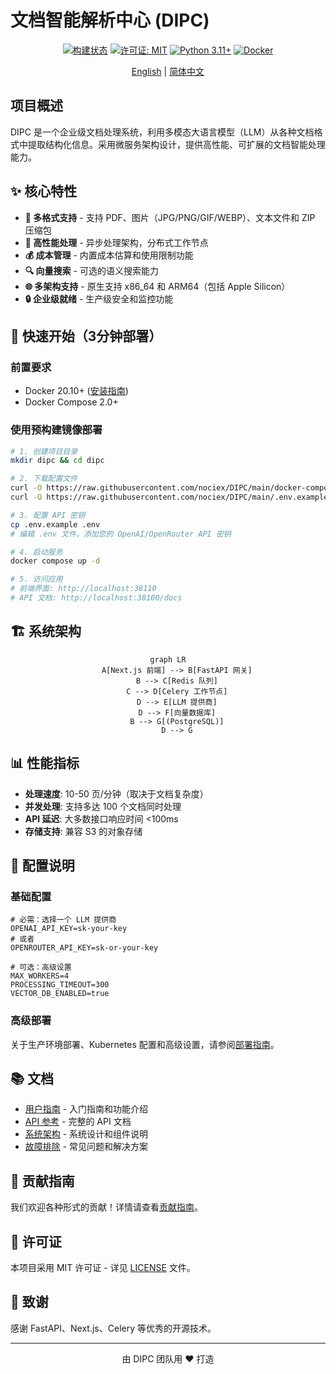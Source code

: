 # 文档智能解析中心 (DIPC)

<div align="center">

[![构建状态](https://github.com/nociex/DIPC/actions/workflows/build-and-push.yml/badge.svg)](https://github.com/nociex/DIPC/actions)
[![许可证: MIT](https://img.shields.io/badge/License-MIT-yellow.svg)](https://opensource.org/licenses/MIT)
[![Python 3.11+](https://img.shields.io/badge/python-3.11+-blue.svg)](https://www.python.org/downloads/)
[![Docker](https://img.shields.io/badge/docker-多架构-blue.svg)](https://github.com/nociex/DIPC/pkgs/container/dipc-api)

[English](README.md) | [简体中文](README.zh-CN.md)

</div>

## 项目概述

DIPC 是一个企业级文档处理系统，利用多模态大语言模型（LLM）从各种文档格式中提取结构化信息。采用微服务架构设计，提供高性能、可扩展的文档智能处理能力。

## ✨ 核心特性

- **📄 多格式支持** - 支持 PDF、图片（JPG/PNG/GIF/WEBP）、文本文件和 ZIP 压缩包
- **🚀 高性能处理** - 异步处理架构，分布式工作节点
- **💰 成本管理** - 内置成本估算和使用限制功能
- **🔍 向量搜索** - 可选的语义搜索能力
- **🌐 多架构支持** - 原生支持 x86_64 和 ARM64（包括 Apple Silicon）
- **🔒 企业级就绪** - 生产级安全和监控功能

## 🚀 快速开始（3分钟部署）

### 前置要求
- Docker 20.10+ ([安装指南](https://docs.docker.com/get-docker/))
- Docker Compose 2.0+

### 使用预构建镜像部署

```bash
# 1. 创建项目目录
mkdir dipc && cd dipc

# 2. 下载配置文件
curl -O https://raw.githubusercontent.com/nociex/DIPC/main/docker-compose.yml
curl -O https://raw.githubusercontent.com/nociex/DIPC/main/.env.example

# 3. 配置 API 密钥
cp .env.example .env
# 编辑 .env 文件，添加您的 OpenAI/OpenRouter API 密钥

# 4. 启动服务
docker compose up -d

# 5. 访问应用
# 前端界面: http://localhost:38110
# API 文档: http://localhost:38100/docs
```

## 🏗️ 系统架构

<div align="center">

```mermaid
graph LR
    A[Next.js 前端] --> B[FastAPI 网关]
    B --> C[Redis 队列]
    C --> D[Celery 工作节点]
    D --> E[LLM 提供商]
    D --> F[向量数据库]
    B --> G[(PostgreSQL)]
    D --> G
```

</div>

## 📊 性能指标

- **处理速度**: 10-50 页/分钟（取决于文档复杂度）
- **并发处理**: 支持多达 100 个文档同时处理
- **API 延迟**: 大多数接口响应时间 <100ms
- **存储支持**: 兼容 S3 的对象存储

## 🔧 配置说明

### 基础配置

```env
# 必需：选择一个 LLM 提供商
OPENAI_API_KEY=sk-your-key
# 或者
OPENROUTER_API_KEY=sk-or-your-key

# 可选：高级设置
MAX_WORKERS=4
PROCESSING_TIMEOUT=300
VECTOR_DB_ENABLED=true
```

### 高级部署

关于生产环境部署、Kubernetes 配置和高级设置，请参阅[部署指南](docs/deployment/README.md)。

## 📚 文档

- [用户指南](docs/user-guide.md) - 入门指南和功能介绍
- [API 参考](docs/api/api_reference.md) - 完整的 API 文档
- [系统架构](docs/architecture.md) - 系统设计和组件说明
- [故障排除](docs/troubleshooting.md) - 常见问题和解决方案

## 🤝 贡献指南

我们欢迎各种形式的贡献！详情请查看[贡献指南](CONTRIBUTING.md)。

## 📄 许可证

本项目采用 MIT 许可证 - 详见 [LICENSE](LICENSE) 文件。

## 🙏 致谢

感谢 FastAPI、Next.js、Celery 等优秀的开源技术。

---

<div align="center">
由 DIPC 团队用 ❤️ 打造
</div>